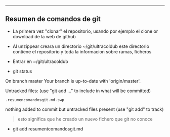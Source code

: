 
--------------------------
Resumen de comandos de git
--------------------------


- La primera vez "clonar" el repositorio, usando por ejemplo el 
clone or download de la web de github

- Al unzippear creara un directorio ~/git/ultracoldub este directorio 
contiene el repositorio y toda la informacion sobre ramas, ficheros


- Entrar en ~/git/ultracoldub

- git status

On branch master
Your branch is up-to-date with 'origin/master'.

Untracked files:
  (use "git add <file>..." to include in what will be committed)

	.resumencomandosgit.md.swp

nothing added to commit but untracked files present (use "git add" to track)

> esto significa que he creado un nuevo fichero que git no conoce

- git add resumentcomandosgit.md


